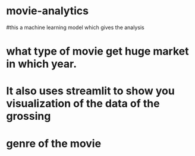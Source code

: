 # movie-analytics
#this a machine learning model which gives the analysis 
# what type of movie get huge market in which year.
# It also uses streamlit to show you visualization of the data of the grossing
# genre of the movie
